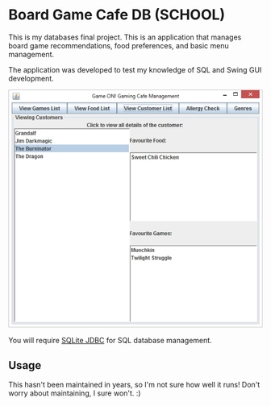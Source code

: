 # Board Game Cafe DB (SCHOOL)

This is my databases final project. This is an application that manages
board game recommendations, food preferences, and basic menu management.

The application was developed to test my knowledge of SQL and Swing GUI 
development. 

![Customer preference screen](https://raw.githubusercontent.com/chillen/Board-Game-Cafe-Manager/master/Images/screenshot.3.jpg)

You will require [SQLite JDBC](https://github.com/xerial/sqlite-jdbc) for SQL
database management.

## Usage

This hasn't been maintained in years, so I'm not sure how well it runs!
Don't worry about maintaining, I sure won't. :)

